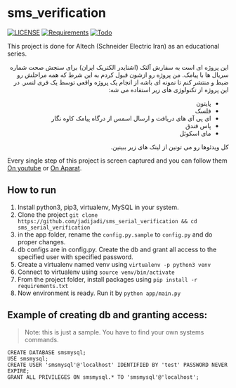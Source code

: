 # sms_verification

[![LICENSE](https://img.shields.io/badge/LICENSE-GPL--3.0-green)](https://github.com/jadijadi/sms_serial_verification/blob/master/LICENSE) 
[![Requirements](https://img.shields.io/badge/Requirements-See%20Here-orange)](https://github.com/jadijadi/sms_serial_verification/blob/master/requirements.txt)
[![Todo](https://img.shields.io/badge/Todo-See%20Here-success)](https://github.com/jadijadi/sms_serial_verification/blob/master/TODO.md)

This project is done for Altech (Schneider Electric Iran) as an educational series. 

<div dir="rtl"> 
این پروژه ای است به سفارش آلتک (اشنایدر الکتریک ایران) برای سنجش صحت شماره سریال ها با پیامک. من پروژه رو ازشون قبول کردم به این شرط که همه مراحلش رو ضبط و منتشر کنم تا نمونه ای باشه از انجام یک پروژه واقعی توسط یک فری لنسر. در این پروژه از تکنولوژی های زیر استفاده می شه:

- پایتون
- فلسک
- ای پی آی های دریافت و ارسال اسمس از درگاه پیامک کاوه نگار
- پاس فندق
- مای اسکوئل

کل ویدئوها رو می تونین از لینک های زیر ببینین.
</div>

Every single step of this project is screen captured and you can follow them [On youtube](https://www.youtube.com/playlist?list=PL-tKrPVkKKE1vAT_rgjnvL_RgFUI9oJ9a) or [On Aparat](https://www.aparat.com/v/fAZSV?playlist=288572). 

## How to run
1. Install python3, pip3, virtualenv, MySQL in your system.
2. Clone the project `git clone https://github.com/jadijadi/sms_serial_verification && cd sms_serial_verification`
3. in the app folder, rename the `config.py.sample` to `config.py` and do proper changes.
4. db configs are in config.py. Create the db and grant all access to the specified user with specified password.
5. Create a virtualenv named venv using `virtualenv -p python3 venv`
6. Connect to virtualenv using `source venv/bin/activate`
7. From the project folder, install packages using `pip install -r requirements.txt`
8. Now environment is ready. Run it by `python app/main.py`

## Example of creating db and granting access:

> Note: this is just a sample. You have to find your own systems commands.

```
CREATE DATABASE smsmysql;
USE smsmysql;
CREATE USER 'smsmysql'@'localhost' IDENTIFIED BY 'test' PASSWORD NEVER EXPIRE;
GRANT ALL PRIVILEGES ON smsmysql.* TO 'smsmysql'@'localhost';
```

